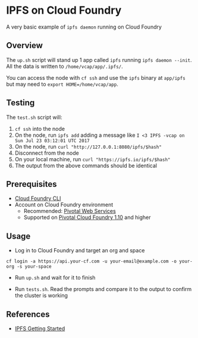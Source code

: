 # IPFS on Cloud Foundry

A very basic example of `ipfs daemon` running on Cloud Foundry

## Overview

The `up.sh` script will stand up 1 app called `ipfs` running `ipfs daemon --init`. All the data is written to `/home/vcap/app/.ipfs/`.

You can access the node with `cf ssh` and use the `ipfs` binary at `app/ipfs` but may need to `export HOME=/home/vcap/app`.

## Testing

The `test.sh` script will:

1. `cf ssh` into the node
1. On the node, run `ipfs add` adding a message like `I <3 IPFS -vcap on Sun Jul 23 03:12:01 UTC 2017` 
1. On the node, run `curl "http://127.0.0.1:8080/ipfs/$hash"`
1. Disconnect from the node
1. On your local machine, run `curl "https://ipfs.io/ipfs/$hash"`
1. The output from the above commands should be identical

## Prerequisites

* [Cloud Foundry CLI](https://github.com/cloudfoundry/cli)
* Account on Cloud Foundry environment
  * Recommended: [Pivotal Web Services](https://run.pivotal.io)
  * Supported on [Pivotal Cloud Foundry 1.10](https://docs.pivotal.io/pivotalcf/1-10/pcf-release-notes/index.html) and higher

## Usage

* Log in to Cloud Foundry and target an org and space
```
cf login -a https://api.your-cf.com -u your-email@example.com -o your-org -s your-space
```

* Run `up.sh` and wait for it to finish

* Run `tests.sh`. Read the prompts and compare it to the output to confirm the cluster is working

## References

* [IPFS Getting Started](https://ipfs.io/docs/getting-started)

